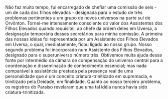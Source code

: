 ﻿Não faz muito tempo, fui encarregado de chefiar uma comissão de seis - um de cada dos filhos elevados - designada para o estudo de três problemas pertinentes a um grupo de novos universos na parte sul de Orvônton. Tornei-me intensamente consciente do valor dos Assistentes dos Filhos Elevados quando requisitei, ao chefe da ordem deles em Uversa, a designação temporária desses secretários para minha comissão. A primeira das nossas idéias foi representada por um Assistente dos Filhos Elevados em Uversa, o qual, imediatamente, ficou ligado ao nosso grupo. Nosso segundo problema foi incorporado num Assistente dos Filhos Elevados, designado para o superuniverso número três. Obtivemos muita ajuda dessa fonte por intermédio da câmara de compensação do universo central para a coordenação e disseminação de conhecimento essencial; mas nada comparável à assistência prestada pela presença real de uma personalidade que *é* um conceito criatura-trinitizado em supremacia, e trinitizado pela Deidade, em finalidade. Quanto ao nosso terceiro problema, os registros do Paraíso revelaram que uma tal idéia nunca havia sido criatura-trinitizada.
